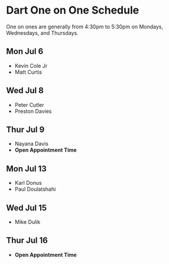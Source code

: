 # Dart One on One Schedule

One on ones are generally from 4:30pm to 5:30pm on Mondays, Wednesdays, and Thursdays.

## Mon Jul 6

- Kevin Cole Jr
- Matt Curtis

## Wed Jul 8

- Peter Cutler
- Preston Davies

## Thur Jul 9

- Nayana Davis
- **Open Appointment Time**

## Mon Jul 13

- Karl Donus
- Paul Doulatshahi

## Wed Jul 15

- Mike Dulik

## Thur Jul 16

- **Open Appointment Time**
